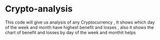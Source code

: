 # Crypto-analysis
This code will give us analysis of any Cryptocurrency , It shows which day of the week and month have highest benefit and losses , also it shows  the chart of benefit and losses by day of the week and monthit helps 
